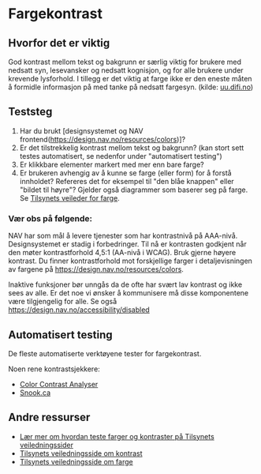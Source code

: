 # Fargekontrast

## Hvorfor det er viktig
God kontrast mellom tekst og bakgrunn er særlig viktig for brukere med nedsatt syn, lesevansker og nedsatt kognisjon, og for alle brukere under krevende lysforhold. I tillegg er det viktig at farge ikke er den eneste måten å formidle informasjon på med tanke på nedsatt fargesyn. (kilde: [uu.difi.no](https://uu.difi.no/krav-og-regelverk/kom-i-gang/hvordan-teste-universell-utforming-av-ditt-nettsted#farger-og-kontrast))

## Teststeg

1. Har du brukt [designsystemet og NAV frontend(https://design.nav.no/resources/colors)]?
2. Er det tilstrekkelig kontrast mellom tekst og bakgrunn? (kan stort sett testes automatisert, se nedenfor under "automatisert testing")
3. Er klikkbare elementer markert med mer enn bare farge?
4. Er brukeren avhengig av å kunne se farge (eller form) for å forstå innholdet? Refereres det for eksempel til "den blåe knappen" eller "bildet til høyre"? Gjelder også diagrammer som baserer seg på farge. Se [Tilsynets veileder for farge](https://uu.difi.no/krav-og-regelverk/losningsforslag-web/bruk-av-farger).

### Vær obs på følgende: 
NAV har som mål å levere tjenester som har kontrastnivå på AAA-nivå. Designsystemet er stadig i forbedringer. Til nå er kontrasten godkjent når den møter kontrastforhold 4,5:1 (AA-nivå i WCAG). Bruk gjerne høyere kontrast. Du finner kontrastforhold mot forskjellige farger i detaljevisningen av fargene på https://design.nav.no/resources/colors.

Inaktive funksjoner bør unngås da de ofte har svært lav kontrast og ikke sees av alle. Er det noe vi ønsker å kommunisere må disse komponentene være tilgjengelig for alle. Se også https://design.nav.no/accessibility/disabled


## Automatisert testing
De fleste automatiserte verktøyene tester for fargekontrast. 

Noen rene kontrastsjekkere:
* [Color Contrast Analyser](https://developer.paciellogroup.com/resources/contrastanalyser/)
* [Snook.ca](https://snook.ca/technical/colour_contrast/colour.html#fg=FFFFFF,bg=000000)

## Andre ressurser
* [Lær mer om hvordan teste farger og kontraster på Tilsynets veiledningssider](https://uu.difi.no/krav-og-regelverk/kom-i-gang/hvordan-teste-universell-utforming-av-ditt-nettsted#farger-og-kontrast)
* [Tilsynets veiledningsside om kontrast](https://uu.difi.no/krav-og-regelverk/losningsforslag-web/kontrast)
* [Tilsynets veiledningsside om farge](https://uu.difi.no/krav-og-regelverk/losningsforslag-web/bruk-av-farger)
